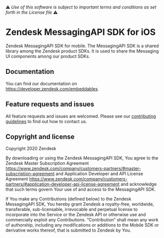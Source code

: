 :warning: *Use of this software is subject to important terms and conditions as set forth in the License file* :warning:

# Zendesk MessagingAPI SDK for iOS

Zendesk MessagingAPI SDK for mobile. The MessagingAPI SDK is a shared library among the Zendesk product SDKs. It is used to share the Messaging UI components among our product SDKs.

## Documentation

You can find our documentation on https://developer.zendesk.com/embeddables.

## Feature requests and issues

All feature requests and issues are welcomed. Please see our [contributing guidelines](./CONTRIBUTING.md) to find out how to contact us.

## Copyright and license

Copyright 2020 Zendesk

By downloading or using the Zendesk MessagingAPI SDK, You agree to the Zendesk Master
Subscription Agreement https://www.zendesk.com/company/customers-partners/#master-subscription-agreement and Application Developer and API License
Agreement https://www.zendesk.com/company/customers-partners/#application-developer-api-license-agreement and
acknowledge that such terms govern Your use of and access to the MessagingAPI SDK.

If You make any Contributions (defined below) to the Zendesk MessagingAPI SDK, 
You hereby grant Zendesk a royalty-free, worldwide, transferable, sub-licensable, 
irrevocable and perpetual license to incorporate into the Service or the Zendesk API 
or otherwise use and commercially exploit any Contributions. “Contribution” shall mean 
any work of authorship, including any modifications or additions to the Mobile SDK 
or derivative works thereof, that is submitted to Zendesk by You.